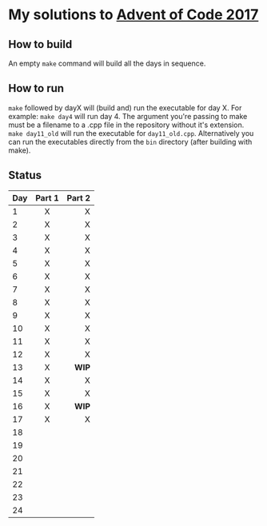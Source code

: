 # My solutions to [Advent of Code 2017](http://adventofcode.com/2017)

## How to build

An empty `make` command will build all the days in sequence.

## How to run

`make` followed by dayX will (build and) run the executable for day X. For example: `make day4` will run day 4. The argument you're passing to make must be a filename to a .cpp file in the repository without it's extension. `make day11_old` will run the executable for `day11_old.cpp`. Alternatively you can run the executables directly from the `bin` directory (after building with make).

## Status


| Day | Part 1        | Part 2        |
| --- |:-------------:| -------------:|
| 1   | X             | X             |
| 2   | X             | X             |
| 3   | X             | X             |
| 4   | X             | X             |
| 5   | X             | X             |
| 6   | X             | X             |
| 7   | X             | X             |
| 8   | X             | X             |
| 9   | X             | X             |
| 10  | X             | X             |
| 11  | X             | X             |
| 12  | X             | X             |
| 13  | X             | **WIP**       |
| 14  | X             | X             |
| 15  | X             | X             |
| 16  | X             | **WIP**       |
| 17  | X             | X             |
| 18  |               |               |
| 19  |               |               |
| 20  |               |               |
| 21  |               |               |
| 22  |               |               |
| 23  |               |               |
| 24  |               |               |
